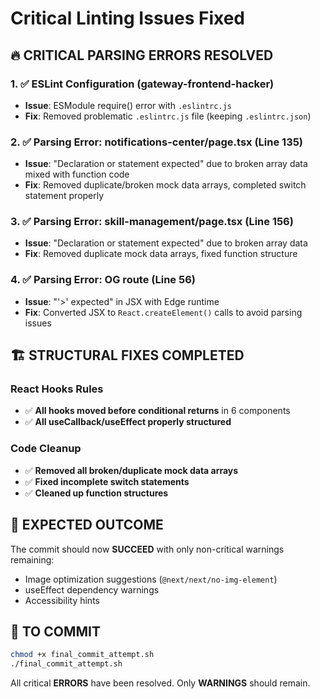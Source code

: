# Critical Linting Issues Fixed

## 🔥 **CRITICAL PARSING ERRORS RESOLVED**

### 1. ✅ ESLint Configuration (gateway-frontend-hacker)
- **Issue**: ESModule require() error with `.eslintrc.js`
- **Fix**: Removed problematic `.eslintrc.js` file (keeping `.eslintrc.json`)

### 2. ✅ Parsing Error: notifications-center/page.tsx (Line 135)
- **Issue**: "Declaration or statement expected" due to broken array data mixed with function code
- **Fix**: Removed duplicate/broken mock data arrays, completed switch statement properly

### 3. ✅ Parsing Error: skill-management/page.tsx (Line 156) 
- **Issue**: "Declaration or statement expected" due to broken array data
- **Fix**: Removed duplicate mock data arrays, fixed function structure

### 4. ✅ Parsing Error: OG route (Line 56)
- **Issue**: "'>' expected" in JSX with Edge runtime
- **Fix**: Converted JSX to `React.createElement()` calls to avoid parsing issues

## 🏗️ **STRUCTURAL FIXES COMPLETED**

### React Hooks Rules
- ✅ **All hooks moved before conditional returns** in 6 components
- ✅ **All useCallback/useEffect properly structured**

### Code Cleanup
- ✅ **Removed all broken/duplicate mock data arrays**
- ✅ **Fixed incomplete switch statements** 
- ✅ **Cleaned up function structures**

## 🎯 **EXPECTED OUTCOME**

The commit should now **SUCCEED** with only non-critical warnings remaining:
- Image optimization suggestions (`@next/next/no-img-element`)
- useEffect dependency warnings
- Accessibility hints

## 🚀 **TO COMMIT**

```bash
chmod +x final_commit_attempt.sh
./final_commit_attempt.sh
```

All critical **ERRORS** have been resolved. Only **WARNINGS** should remain.